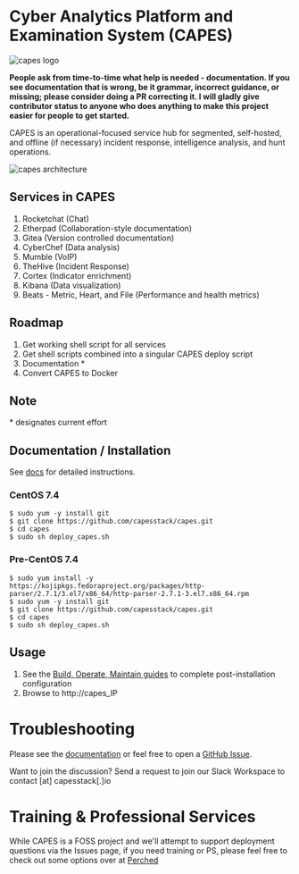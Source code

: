 # Cyber Analytics Platform and Examination System (CAPES)
![capes logo](http://capesstack.io/capes_logo.png)

**People ask from time-to-time what help is needed - documentation. If you see documentation that is wrong, be it grammar, incorrect guidance, or missing; please consider doing a PR correcting it. I will gladly give contributor status to anyone who does anything to make this project easier for people to get started.**

CAPES is an operational-focused service hub for segmented, self-hosted, and offline (if necessary) incident response, intelligence analysis, and hunt operations.

![capes architecture](http://capesstack.io/capes_arch.png)

## Services in CAPES
1. Rocketchat (Chat)
1. Etherpad (Collaboration-style documentation)
1. Gitea (Version controlled documentation)
1. CyberChef (Data analysis)
1. Mumble (VoIP)
1. TheHive (Incident Response)
1. Cortex (Indicator enrichment)
1. Kibana (Data visualization)
1. Beats - Metric, Heart, and File (Performance and health metrics)

## Roadmap
1. Get working shell script for all services
1. Get shell scripts combined into a singular CAPES deploy script
1. Documentation *
1. Convert CAPES to Docker

## Note
\* designates current effort

## Documentation / Installation
See [docs](docs/README.md) for detailed instructions.  

### CentOS 7.4
```
$ sudo yum -y install git
$ git clone https://github.com/capesstack/capes.git
$ cd capes
$ sudo sh deploy_capes.sh
```
### Pre-CentOS 7.4
```
$ sudo yum install -y https://kojipkgs.fedoraproject.org/packages/http-parser/2.7.1/3.el7/x86_64/http-parser-2.7.1-3.el7.x86_64.rpm
$ sudo yum -y install git
$ git clone https://github.com/capesstack/capes.git
$ cd capes
$ sudo sh deploy_capes.sh
```
## Usage
1. See the [Build, Operate, Maintain guides](docs/README.md) to complete post-installation configuration
1. Browse to http://capes_IP

# Troubleshooting
Please see the [documentation](https://github.com/capesstack/capes/tree/master/docs#documentation) or feel free to open a [GitHub Issue](https://github.com/capesstack/capes/issues).

Want to join the discussion? Send a request to join our Slack Workspace to contact [at] capesstack[.]io

# Training & Professional Services
While CAPES is a FOSS project and we'll attempt to support deployment questions via the Issues page, if you need training or PS, please feel free to check out some options over at [Perched](http://perched.io)
